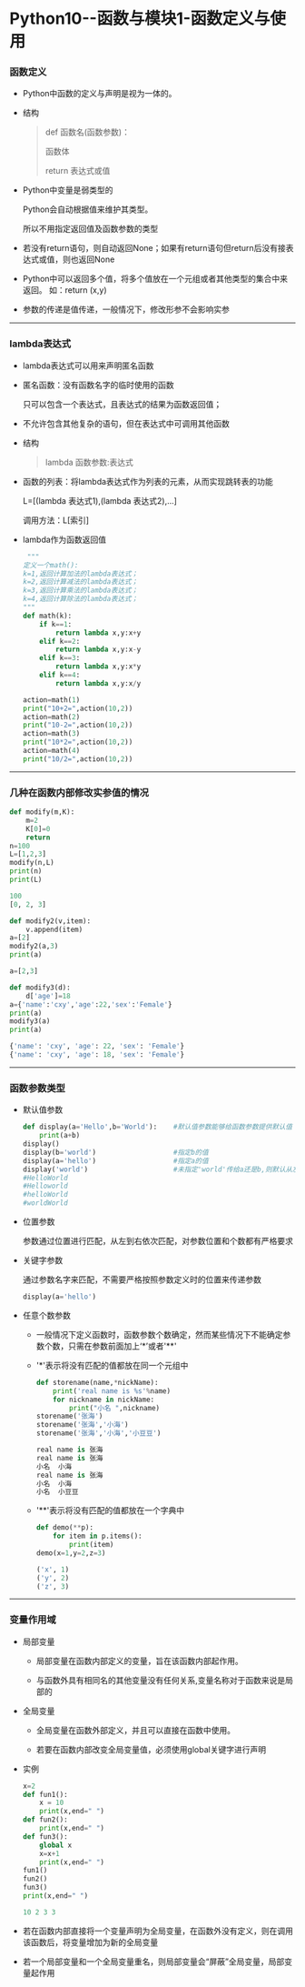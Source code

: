 # Python10--函数与模块1-函数定义与使用

### 函数定义

+ Python中函数的定义与声明是视为一体的。

+ 结构

  > def 函数名(函数参数)：
  >
  > 函数体
  >
  > return 表达式或值

+ Python中变量是弱类型的

  Python会自动根据值来维护其类型。

  所以不用指定返回值及函数参数的类型

+ 若没有return语句，则自动返回None；如果有return语句但return后没有接表达式或值，则也返回None
+ Python中可以返回多个值，将多个值放在一个元组或者其他类型的集合中来返回。 如：return (x,y)
+ 参数的传递是值传递，一般情况下，修改形参不会影响实参

---

### lambda表达式

+ lambda表达式可以用来声明匿名函数

+ 匿名函数：没有函数名字的临时使用的函数

  只可以包含一个表达式，且表达式的结果为函数返回值；

+ 不允许包含其他复杂的语句，但在表达式中可调用其他函数

+ 结构

  > lambda 函数参数:表达式

+ 函数的列表：将lambda表达式作为列表的元素，从而实现跳转表的功能

  L=[(lambda 表达式1),(lambda 表达式2),...]

  调用方法：L[索引]

+ lambda作为函数返回值

  ```python
   """
  定义一个math():
  k=1,返回计算加法的lambda表达式；
  k=2,返回计算减法的lambda表达式；
  k=3,返回计算乘法的lambda表达式；
  k=4,返回计算除法的lambda表达式；
  """
  def math(k):
      if k==1:
          return lambda x,y:x+y
      elif k==2:
          return lambda x,y:x-y
      elif k==3:
          return lambda x,y:x*y
      elif k==4:
          return lambda x,y:x/y
  
  action=math(1)
  print("10+2=",action(10,2))
  action=math(2)
  print("10-2=",action(10,2))
  action=math(3)
  print("10*2=",action(10,2))
  action=math(4)
  print("10/2=",action(10,2))
  ```

---

### 几种在函数内部修改实参值的情况


```python
def modify(m,K):
    m=2
    K[0]=0
    return 
n=100
L=[1,2,3]
modify(n,L)
print(n)
print(L)
```
```python
100
[0, 2, 3]
```


```python
def modify2(v,item):
    v.append(item)
a=[2]
modify2(a,3)
print(a)
```
```python
a=[2,3]
```


```python
def modify3(d):
    d['age']=18
a={'name':'cxy','age':22,'sex':'Female'}
print(a)
modify3(a)
print(a)
```
```python
{'name': 'cxy', 'age': 22, 'sex': 'Female'}
{'name': 'cxy', 'age': 18, 'sex': 'Female'}
```

---

### 函数参数类型

+ 默认值参数

  ```python
  def display(a='Hello',b='World'):    #默认值参数能够给函数参数提供默认值
      print(a+b)
  display()
  display(b='world')                   #指定b的值
  display(a='hello')                   #指定a的值
  display('world')                     #未指定'world'传给a还是b,则默认从左向右匹配,即传给a
  #HelloWorld
  #Helloworld
  #helloWorld
  #worldWorld
  ```

+ 位置参数

  参数通过位置进行匹配，从左到右依次匹配，对参数位置和个数都有严格要求

+ 关键字参数

  通过参数名字来匹配，不需要严格按照参数定义时的位置来传递参数

  ```python
  display(a='hello')
  ```

+ 任意个数参数

  + 一般情况下定义函数时，函数参数个数确定，然而某些情况下不能确定参数个数，只需在参数前面加上‘*’或者'\*\*'

  + '*'表示将没有匹配的值都放在同一个元组中

    ```python
    def storename(name,*nickName):
        print('real name is %s'%name)
        for nickname in nickName:
            print("小名 ",nickname)
    storename('张海')
    storename('张海','小海')
    storename('张海','小海','小豆豆')
    ```

    ```python
    real name is 张海
    real name is 张海
    小名  小海
    real name is 张海
    小名  小海
    小名  小豆豆
    ```

  + '\*\*'表示将没有匹配的值都放在一个字典中

    ```python
    def demo(**p):
        for item in p.items():
            print(item)
    demo(x=1,y=2,z=3)
    ```

    ```python
    ('x', 1)
    ('y', 2)
    ('z', 3)
    ```

---

### 变量作用域

+ 局部变量

  + 局部变量在函数内部定义的变量，旨在该函数内部起作用。

  + 与函数外具有相同名的其他变量没有任何关系,变量名称对于函数来说是局部的

+ 全局变量

  + 全局变量在函数外部定义，并且可以直接在函数中使用。

  + 若要在函数内部改变全局变量值，必须使用global关键字进行声明

+ 实例

  ```python
  x=2
  def fun1():
      x = 10
      print(x,end=" ")
  def fun2():
      print(x,end=" ")
  def fun3():
      global x
      x=x+1
      print(x,end=" ")
  fun1()
  fun2()
  fun3()
  print(x,end=" ") 
  ```

  ```python
  10 2 3 3
  ```

+ 若在函数内部直接将一个变量声明为全局变量，在函数外没有定义，则在调用该函数后，将变量增加为新的全局变量
+ 若一个局部变量和一个全局变量重名，则局部变量会“屏蔽”全局变量，局部变量起作用

 

 

   
